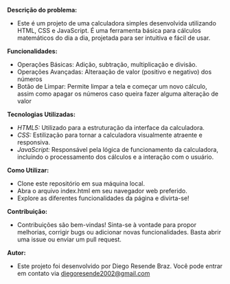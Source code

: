 **Descrição do problema:**


* Este é um projeto de uma calculadora simples desenvolvida utilizando HTML, CSS e JavaScript. É uma ferramenta básica para cálculos matemáticos do dia a dia, projetada para ser intuitiva e fácil de usar.

**Funcionalidades:**


* Operações Básicas: Adição, subtração, multiplicação e divisão.
* Operações Avançadas: Alteraação de valor (positivo e negativo) dos números
* Botão de Limpar: Permite limpar a tela e começar um novo cálculo, assim como apagar os números caso queira fazer alguma alteração de valor

**Tecnologias Utilizadas:**


* *HTML5:* Utilizado para a estruturação da interface da calculadora.
* *CSS:* Estilização para tornar a calculadora visualmente atraente e responsiva.
* *JavaScript:* Responsável pela lógica de funcionamento da calculadora, incluindo o processamento dos cálculos e a interação com o usuário.

**Como Utilizar:**

* Clone este repositório em sua máquina local.
* Abra o arquivo index.html em seu navegador web preferido.
* Explore as diferentes funcionalidades da página e divirta-se!

**Contribuição:**


* Contribuições são bem-vindas! Sinta-se à vontade para propor melhorias, corrigir bugs ou adicionar novas funcionalidades. Basta abrir uma issue ou enviar um pull request.

**Autor:**


* Este projeto foi desenvolvido por Diego Resende Braz. Você pode entrar em contato via diegoresende2002@gmail.com 

